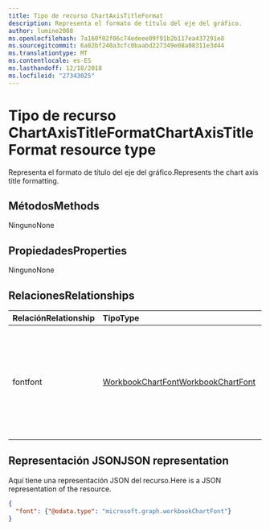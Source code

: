 ```yaml
---
title: Tipo de recurso ChartAxisTitleFormat
description: Representa el formato de título del eje del gráfico.
author: lumine2008
ms.openlocfilehash: 7a160f02f06c74edeee09f91b2b117ea437291e8
ms.sourcegitcommit: 6a82bf240a3cfc0baabd227349e08a08311e3d44
ms.translationtype: MT
ms.contentlocale: es-ES
ms.lasthandoff: 12/18/2018
ms.locfileid: "27343025"
---
```

# <a name="chartaxistitleformat-resource-type"></a><span data-ttu-id="41e98-103">Tipo de recurso ChartAxisTitleFormat</span><span class="sxs-lookup"><span data-stu-id="41e98-103">ChartAxisTitleFormat resource type</span></span>

<span data-ttu-id="41e98-104">Representa el formato de título del eje del gráfico.</span><span class="sxs-lookup"><span data-stu-id="41e98-104">Represents the chart axis title formatting.</span></span>


## <a name="methods"></a><span data-ttu-id="41e98-105">Métodos</span><span class="sxs-lookup"><span data-stu-id="41e98-105">Methods</span></span>
<span data-ttu-id="41e98-106">Ninguno</span><span class="sxs-lookup"><span data-stu-id="41e98-106">None</span></span>

## <a name="properties"></a><span data-ttu-id="41e98-107">Propiedades</span><span class="sxs-lookup"><span data-stu-id="41e98-107">Properties</span></span>
<span data-ttu-id="41e98-108">Ninguno</span><span class="sxs-lookup"><span data-stu-id="41e98-108">None</span></span>

## <a name="relationships"></a><span data-ttu-id="41e98-109">Relaciones</span><span class="sxs-lookup"><span data-stu-id="41e98-109">Relationships</span></span>
| <span data-ttu-id="41e98-110">Relación</span><span class="sxs-lookup"><span data-stu-id="41e98-110">Relationship</span></span> | <span data-ttu-id="41e98-111">Tipo</span><span class="sxs-lookup"><span data-stu-id="41e98-111">Type</span></span>   |<span data-ttu-id="41e98-112">Descripción</span><span class="sxs-lookup"><span data-stu-id="41e98-112">Description</span></span>|
|:---------------|:--------|:----------|
|<span data-ttu-id="41e98-113">font</span><span class="sxs-lookup"><span data-stu-id="41e98-113">font</span></span>|[<span data-ttu-id="41e98-114">WorkbookChartFont</span><span class="sxs-lookup"><span data-stu-id="41e98-114">WorkbookChartFont</span></span>](chartfont.md)|<span data-ttu-id="41e98-p101">Representa los atributos de fuente (por ejemplo, nombre de fuente, tamaño de fuente, color, etc.) de un objeto de título del eje del gráfico. Solo lectura.</span><span class="sxs-lookup"><span data-stu-id="41e98-p101">Represents the font attributes, such as font name, font size, color, etc. of chart axis title object. Read-only.</span></span>|

## <a name="json-representation"></a><span data-ttu-id="41e98-117">Representación JSON</span><span class="sxs-lookup"><span data-stu-id="41e98-117">JSON representation</span></span>

<span data-ttu-id="41e98-118">Aquí tiene una representación JSON del recurso.</span><span class="sxs-lookup"><span data-stu-id="41e98-118">Here is a JSON representation of the resource.</span></span>

<!--{
  "blockType": "resource",
  "optionalProperties": [],
  "baseType": "microsoft.graph.entity",
  "@odata.type": "microsoft.graph.workbookChartAxisTitleFormat"
}-->

```json
{
  "font": {"@odata.type": "microsoft.graph.workbookChartFont"}
}
```

<!-- uuid: 8fcb5dbc-d5aa-4681-8e31-b001d5168d79
2015-10-25 14:57:30 UTC -->
<!-- {
  "type": "#page.annotation",
  "description": "ChartAxisTitleFormat resource",
  "keywords": "",
  "section": "documentation",
  "tocPath": ""
}-->